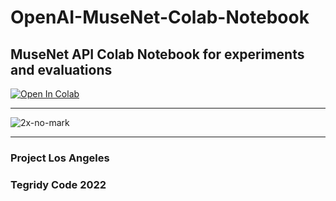 # OpenAI-MuseNet-Colab-Notebook

## MuseNet API Colab Notebook for experiments and evaluations

[![Open In Colab][colab-badge2]][colab-notebook2]

[colab-notebook2]: <https://colab.research.google.com/github/asigalov61/OpenAI-MuseNet-Colab-Notebook/blob/main/OpenAI_MuseNet_Colab_Notebook.ipynb>
[colab-badge2]: <https://colab.research.google.com/assets/colab-badge.svg>

***

![2x-no-mark](https://user-images.githubusercontent.com/56325539/151342630-903a5e16-64ea-4d7e-8574-1ebe398d1b97.jpg)


***

### Project Los Angeles
### Tegridy Code 2022
